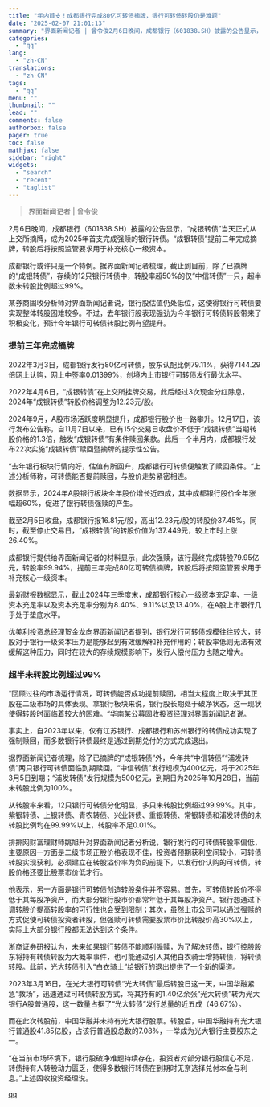 ```yaml
---
title: "年内首支！成都银行完成80亿可转债摘牌，银行可转债转股仍是难题"
date: "2025-02-07 21:01:13"
summary: "界面新闻记者 | 曾令俊2月6日晚间，成都银行（601838.SH）披露的公告显示，“成银转债”当天..."
categories:
  - "qq"
lang:
  - "zh-CN"
translations:
  - "zh-CN"
tags:
  - "qq"
menu: ""
thumbnail: ""
lead: ""
comments: false
authorbox: false
pager: true
toc: false
mathjax: false
sidebar: "right"
widgets:
  - "search"
  - "recent"
  - "taglist"
---
```


> 界面新闻记者 | 曾令俊

2月6日晚间，成都银行（601838.SH）披露的公告显示，“成银转债”当天正式从上交所摘牌，成为2025年首支完成强赎的银行转债。“成银转债”提前三年完成摘牌，转股后将按照监管要求用于补充核心一级资本。

成都银行或许只是一个特例。据界面新闻记者梳理，截止到目前，除了已摘牌的“成银转债”，存续的12只银行转债中，转股率超50%的仅“中信转债”一只，超半数未转股比例超过99%。

某券商固收分析师对界面新闻记者说，银行股估值仍处低位，这使得银行可转债要实现整体转股困难较多。不过，去年银行股表现强劲为今年银行可转债转股带来了积极变化，预计今年银行可转债转股比例有望提升。

### **提前三年完成摘牌**

2022年3月3日，成都银行发行80亿可转债，股东认配比例79.11%，获得7144.29倍网上认购，网上中签率0.01399%，创境内上市银行可转债发行最优水平。

2022年4月6日，“成银转债”在上交所挂牌交易，此后经过3次现金分红除息，2024年“成银转债”转股价格调整为12.23元/股。

2024年9月，A股市场活跃度明显提升，成都银行股价也一路攀升。12月17日，该行发布公告称，自11月7日以来，已有15个交易日收盘价不低于“成银转债”当期转股价格的1.3倍，触发“成银转债”有条件赎回条款。此后一个半月内，成都银行发布22次实施“成银转债”赎回暨摘牌的提示性公告。

“去年银行板块行情向好，估值有所回升，成都银行可转债便触发了赎回条件。“上述分析师称，可转债能否提前赎回，与股价走势紧密相连。

数据显示，2024年A股银行板块全年股价增长近四成，其中成都银行股价全年涨幅超60%，促进了银行转债强赎的产生。

截至2月5日收盘，成都银行报16.81元/股，高出12.23元/股的转股价37.45%。同时，截至停止交易日，“成银转债”的转股价值为137.449元，较上市时上涨26.40%。

成都银行提供给界面新闻记者的材料显示，此次强赎，该行最终完成转股79.95亿元，转股率99.94%，提前三年完成80亿可转债摘牌，转股后将按照监管要求用于补充核心一级资本。

最新财报数据显示，截止2024年三季度末，成都银行核心一级资本充足率、一级资本充足率以及资本充足率分别为8.40%、9.11%以及13.40%，在A股上市银行几乎处于垫底水平。

优美利投资总经理贺金龙向界面新闻记者提到，银行发行可转债规模往往较大，转股对于银行一级资本压力是能够起到有效缓解和补充作用的；转股率低则无法有效缓解这种压力，同时在较大的存续规模影响下，发行人偿付压力也随之增大。

### **超半未转股比例超过99%**

“回顾过往的市场运行情况，可转债能否成功提前赎回，相当大程度上取决于其正股在二级市场的具体表现。拿银行板块来说，银行股长期处于破净状态，这一现状使得转股时面临着较大的困难。“华南某公募固收投资经理对界面新闻记者说。

事实上，自2023年以来，仅有江苏银行、成都银行和苏州银行的转债成功实现了强制赎回，而多数银行转债最终是通过到期兑付的方式完成退出。

据界面新闻记者梳理，除了已摘牌的“成银转债”外，今年共“中信转债”“浦发转债”两只银行可转债面临到期赎回。“中信转债”发行规模为400亿元，将于2025年3月5日到期；“浦发转债”发行规模为500亿元，到期日为2025年10月28日，当前未转股比例为100%。

从转股率来看，12只银行可转债分化明显，多只未转股比例超过99.99%。其中，紫银转债、上银转债、青农转债、兴业转债、重银转债、常银转债和浦发转债的未转股比例均在99.99%以上，转股率不足0.01%。

排排网财富理财师姚旭升对界面新闻记者分析说，银行发行的可转债转股率偏低，主要原因一方面是二级市场正股价格表现不佳，投资者预期获利空间较小，可转债转股实现获利，必须建立在转股溢价率为负的前提下，以发行价认购的可转债，转股价格还要比股票市价低才行。

他表示，另一方面是银行可转债创造转股条件并不容易。首先，可转债转股价不得低于其每股净资产，而大部分银行股市价都常年低于其每股净资产。银行想通过下调转股价提高转股率的可行性也会受到限制；其次，虽然上市公司可以通过强赎的方式促使可转债投资者转股，但强赎可转债需要股票市价比转股价高30%以上，实际上大部分银行股都无法达到这个条件。

浙商证券研报认为，未来如果银行转债不能顺利强赎，为了解决转债，银行控股股东将持有转债转股为大概率事件，也可能通过引入其他白衣骑士增持转债，将转债转股。此前，光大转债引入“白衣骑士”给银行的退出提供了一个新的渠道。

2023年3月16日，在光大银行可转债“光大转债”最后转股日这一天，中国华融紧急“救场”，迅速通过可转债转股方式，将其持有的1.40亿余张“光大转债”转为光大银行A股普通股，这一数量占据了“光大转债”发行总量的近五成（46.67%）。

而在此次转股前，中国华融并未持有光大银行股票。转股后，中国华融持有光大银行普通股41.85亿股，占该行普通股总数的7.08%，一举成为光大银行主要股东之一。

“在当前市场环境下，银行股破净难题持续存在，投资者对部分银行股信心不足，转债持有人转股动力匮乏，使得多数银行转债在到期时无奈选择兑付本金与利息。”上述固收投资经理说。

[qq](https://new.qq.com/rain/a/20250207A08R0Z00)
